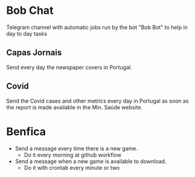 # Bob Chat

Telegram channel with automatic jobs run by the bot "Bob Bot" to help in day to day tasks

## Capas Jornais

Send every day the newspaper covers in Portugal.

## Covid

Send the Covid cases and other metrics every day in Portugal as soon as the report is made available in the Min. Saúde website.

# Benfica

- Send a message every time there is a new game.
  - Do it every morning at github workflow
- Send a message when a new game is available to download.
  - Do it with crontab every minute or two
